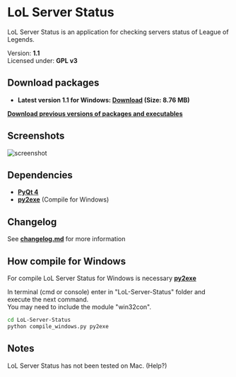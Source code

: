 LoL Server Status
===============================================================================
LoL Server Status is an application for checking servers status of
League of Legends.

Version: **1.1**<br />
Licensed under: **GPL v3**

Download packages
------------------------------------------------------------------------------
- **Latest version 1.1 for Windows: [Download](https://github.com/LuqueDaniel/LoL-Server-Status/releases/tag/1.2) (Size: 8.76 MB)**

**[Download previous versions of packages and executables](https://github.com/LuqueDaniel/LoL-Server-Status/releases)**

Screenshots
------------------------------------------------------------------------------
![screenshot](https://raw.github.com/LuqueDaniel/LoL-Server-Status/master/screenshots/main_window.png)

Dependencies
------------------------------------------------------------------------------
- **[PyQt 4](http://www.riverbankcomputing.co.uk/software/pyqt/download)**
- **[py2exe](http://www.py2exe.org/)** (Compile for Windows)

Changelog
------------------------------------------------------------------------------
See **[changelog.md](https://github.com/LuqueDaniel/LoL-Server-Status/blob/master/changelog.md)** for more information

How compile for Windows
------------------------------------------------------------------------------
For compile LoL Server Status for Windows is necessary **[py2exe](http://www.py2exe.org/)**

In terminal (cmd or console) enter in "LoL-Server-Status" folder and execute the next command.<br />
You may need to include the module "win32con".

```bash
cd LoL-Server-Status
python compile_windows.py py2exe
```

Notes
-----------------------------------------------------------------------------
LoL Server Status has not been tested on Mac. (Help?)

